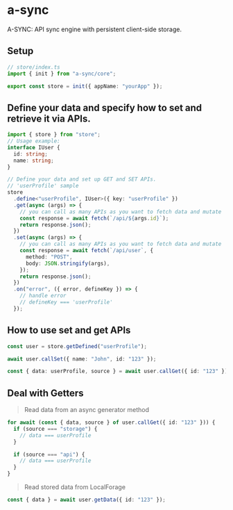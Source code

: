 # a-sync

A-SYNC: API sync engine with persistent client-side storage.

## Setup

```typescript
// store/index.ts
import { init } from "a-sync/core";

export const store = init({ appName: "yourApp" });
```

## Define your data and specify how to set and retrieve it via APIs.

```typescript
import { store } from "store";
// Usage example:
interface IUser {
  id: string;
  name: string;
}

// Define your data and set up GET and SET APIs.
// 'userProfile' sample
store
  .define<"userProfile", IUser>({ key: "userProfile" })
  .get(async (args) => {
    // you can call as many APIs as you want to fetch data and mutate 'userProfile'
    const response = await fetch(`/api/${args.id}`);
    return response.json();
  })
  .set(async (args) => {
    // you can call as many APIs as you want to fetch data and mutate 'userProfile' and save it
    const response = await fetch(`/api/user`, {
      method: "POST",
      body: JSON.stringify(args),
    });
    return response.json();
  })
  .on("error", ({ error, defineKey }) => {
    // handle error
    // defineKey === 'userProfile'
  });
```

## How to use set and get APIs

```typescript
const user = store.getDefined("userProfile");

await user.callSet({ name: "John", id: "123" });

const { data: userProfile, source } = await user.callGet({ id: "123" }); // Async Generator
```

## Deal with Getters

> Read data from an async generator method

```typescript
for await (const { data, source } of user.callGet({ id: "123" })) {
  if (source === "storage") {
    // data === userProfile
  }

  if (source === "api") {
    // data === userProfile
  }
}
```

> Read stored data from LocalForage

```typescript
const { data } = await user.getData({ id: "123" });
```
